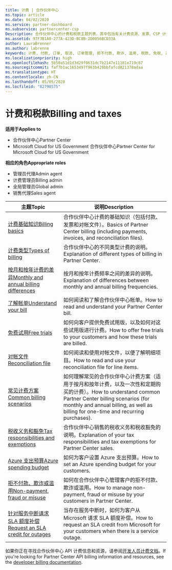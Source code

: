 ```yaml
---
title: 计费 | 合作伙伴中心
ms.topic: article
ms.date: 04/02/2020
ms.service: partner-dashboard
ms.subservice: partnercenter-csp
Description: 合作伙伴中心的计费和税款主题列表，其中包括有关计费资源、发票、CSP 计费和税款的信息。
ms.assetid: 97F3B1A0-277A-423D-BC8B-2D0056BCD33A
author: LauraBrenner
ms.author: labrenne
keywords: 计费, 付款, 订单, 取消, 订单管理, 拒不付款, 欺诈, 滥用, 税款, 免税, 对帐文件
ms.localizationpriority: high
ms.openlocfilehash: 5b50a51d1d3d29f0631dc7b2147e11181e719c87
ms.sourcegitcommit: faf7b1ac1653497f963b428bbfafcd821378adaa
ms.translationtype: HT
ms.contentlocale: zh-CN
ms.lasthandoff: 05/05/2020
ms.locfileid: "82798575"
---
```

# <a name="billing-and-taxes"></a><span data-ttu-id="16859-104">计费和税款</span><span class="sxs-lookup"><span data-stu-id="16859-104">Billing and taxes</span></span>

<span data-ttu-id="16859-105">**适用于**</span><span class="sxs-lookup"><span data-stu-id="16859-105">**Applies to**</span></span>

- <span data-ttu-id="16859-106">合作伙伴中心</span><span class="sxs-lookup"><span data-stu-id="16859-106">Partner Center</span></span>
- <span data-ttu-id="16859-107">Microsoft Cloud for US Government 合作伙伴中心</span><span class="sxs-lookup"><span data-stu-id="16859-107">Partner Center for Microsoft Cloud for US Government</span></span>

<span data-ttu-id="16859-108">**相应的角色**</span><span class="sxs-lookup"><span data-stu-id="16859-108">**Appropriate roles**</span></span>

- <span data-ttu-id="16859-109">管理员代理</span><span class="sxs-lookup"><span data-stu-id="16859-109">Admin agent</span></span>
- <span data-ttu-id="16859-110">计费管理员</span><span class="sxs-lookup"><span data-stu-id="16859-110">Billing admin</span></span>
- <span data-ttu-id="16859-111">全局管理员</span><span class="sxs-lookup"><span data-stu-id="16859-111">Global admin</span></span>
- <span data-ttu-id="16859-112">销售代理</span><span class="sxs-lookup"><span data-stu-id="16859-112">Sales agent</span></span>

| <span data-ttu-id="16859-113">主题</span><span class="sxs-lookup"><span data-stu-id="16859-113">Topic</span></span> | <span data-ttu-id="16859-114">说明</span><span class="sxs-lookup"><span data-stu-id="16859-114">Description</span></span> |
| ----- | ----------- |
| [<span data-ttu-id="16859-115">计费基础知识</span><span class="sxs-lookup"><span data-stu-id="16859-115">Billing basics</span></span>](billing-basics.md) | <span data-ttu-id="16859-116">合作伙伴中心计费的基础知识（包括付款、发票和对帐文件）。</span><span class="sxs-lookup"><span data-stu-id="16859-116">Basics of Partner Center billing (including payments, invoices, and reconciliation files).</span></span> |
| [<span data-ttu-id="16859-117">计费类型</span><span class="sxs-lookup"><span data-stu-id="16859-117">Types of billing</span></span>](billing-different-types.md) | <span data-ttu-id="16859-118">合作伙伴中心的不同类型计费的说明。</span><span class="sxs-lookup"><span data-stu-id="16859-118">Explanation of different types of billing in Partner Center.</span></span> |
| [<span data-ttu-id="16859-119">按月和按年计费的差异</span><span class="sxs-lookup"><span data-stu-id="16859-119">Monthly and annual billing differences</span></span>](billing-annual-monthly.md) | <span data-ttu-id="16859-120">按月和按年计费频率之间的差异的说明。</span><span class="sxs-lookup"><span data-stu-id="16859-120">Explanation of differences between monthly and annual billing frequencies.</span></span> |
| [<span data-ttu-id="16859-121">了解帐单</span><span class="sxs-lookup"><span data-stu-id="16859-121">Understand your bill</span></span>](read-your-bill.md) | <span data-ttu-id="16859-122">如何阅读和了解合作伙伴中心帐单。</span><span class="sxs-lookup"><span data-stu-id="16859-122">How to read and understand your Partner Center bill.</span></span> |
| [<span data-ttu-id="16859-123">免费试用</span><span class="sxs-lookup"><span data-stu-id="16859-123">Free trials</span></span>](offer-your-customers-trials-of-microsoft-products.md) | <span data-ttu-id="16859-124">如何向客户提供免费试用版，以及如何对这些试用版进行计费。</span><span class="sxs-lookup"><span data-stu-id="16859-124">How to offer free trials to your customers and how these trials are billed.</span></span> |
| [<span data-ttu-id="16859-125">对帐文件</span><span class="sxs-lookup"><span data-stu-id="16859-125">Reconciliation file</span></span>](use-the-reconciliation-files.md) | <span data-ttu-id="16859-126">如何阅读和使用对帐文件，以便了解明细项目。</span><span class="sxs-lookup"><span data-stu-id="16859-126">How to read and use your reconciliation file for line items.</span></span> |
| [<span data-ttu-id="16859-127">常见计费方案</span><span class="sxs-lookup"><span data-stu-id="16859-127">Common billing scenarios</span></span>](common-billing-scenarios.md) | <span data-ttu-id="16859-128">如何理解常见的合作伙伴中心计费方案（适用于按月和按年计费，以及一次性和定期购买的计费）。</span><span class="sxs-lookup"><span data-stu-id="16859-128">How to understand common Partner Center billing scenarios (for monthly and annual billing, as well as billing for one-time and recurring purchases).</span></span> |
| [<span data-ttu-id="16859-129">税收义务和豁免</span><span class="sxs-lookup"><span data-stu-id="16859-129">Tax responsibilities and exemptions</span></span>](tax-and-tax-exemptions.md) | <span data-ttu-id="16859-130">合作伙伴中心销售的税收义务和税收豁免的说明。</span><span class="sxs-lookup"><span data-stu-id="16859-130">Explanation of your tax responsibilities and tax exemptions for Partner Center sales.</span></span> |
| [<span data-ttu-id="16859-131">Azure 支出预算</span><span class="sxs-lookup"><span data-stu-id="16859-131">Azure spending budget</span></span>](set-an-azure-spending-budget-for-your-customers.md) | <span data-ttu-id="16859-132">如何为客户设置 Azure 支出预算。</span><span class="sxs-lookup"><span data-stu-id="16859-132">How to set an Azure spending budget for your customers.</span></span> |
| [<span data-ttu-id="16859-133">拒不付款、欺诈或滥用</span><span class="sxs-lookup"><span data-stu-id="16859-133">Non-payment, fraud or misuse</span></span>](non-payment--fraud--or-misuse.md) | <span data-ttu-id="16859-134">如何在合作伙伴中心管理客户的拒不付款、欺诈或滥用。</span><span class="sxs-lookup"><span data-stu-id="16859-134">How to manage non-payment, fraud or misuse by your customers in Partner Center.</span></span> |
| [<span data-ttu-id="16859-135">针对服务中断请求 SLA 额度补偿</span><span class="sxs-lookup"><span data-stu-id="16859-135">Request an SLA credit for outages</span></span>](request-credit.md) | <span data-ttu-id="16859-136">当存在服务中断时，如何为客户从 Microsoft 请求 SLA 额度补偿。</span><span class="sxs-lookup"><span data-stu-id="16859-136">How to request an SLA credit from Microsoft for your customers when there is a service outage.</span></span> |

<span data-ttu-id="16859-137">如果你正在寻找合作伙伴中心 API 计费信息和资源，请参阅[开发人员计费文档](https://docs.microsoft.com/partner-center/develop/manage-billing)。</span><span class="sxs-lookup"><span data-stu-id="16859-137">If you're looking for Partner Center API billing information and resources, see the [developer billing documentation](https://docs.microsoft.com/partner-center/develop/manage-billing).</span></span>
